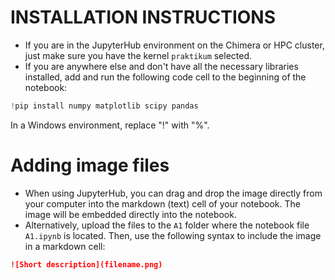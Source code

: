 # INSTALLATION INSTRUCTIONS

- If you are in the JupyterHub environment on the Chimera or HPC cluster, just make sure you have the kernel `praktikum` selected.
- If you are anywhere else and don't have all the necessary libraries installed, add and run the following code cell to the beginning of the notebook:

```python
!pip install numpy matplotlib scipy pandas
```

In a Windows environment, replace "!" with "%".

# Adding image files

- When using JupyterHub, you can drag and drop the image directly from your computer into the markdown (text) cell of your notebook. The image will be embedded directly into the notebook.
- Alternatively, upload the files to the `A1` folder where the notebook file `A1.ipynb` is located. Then, use the following syntax to include the image in a markdown cell:
```markdown
![Short description](filename.png)
```
